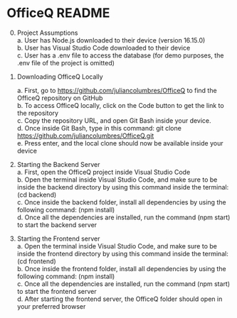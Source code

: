 # OfficeQ README

0. Project Assumptions <br> 
   a. User has Node.js downloaded to their device (version 16.15.0) <br>
   b. User has Visual Studio Code downloaded to their device <br>
   c. User has a .env file to access the database (for demo purposes, the .env file of the project is omitted) <br>

1. Downloading OfficeQ Locally

   a. First, go to https://github.com/juliancolumbres/OfficeQ to find the OfficeQ repository on GitHub <br>
   b. To access OfficeQ locally, click on the Code button to get the link to the repository <br>
   c. Copy the repository URL, and open Git Bash inside your device. <br>
   d. Once inside Git Bash, type in this command: git clone https://github.com/juliancolumbres/OfficeQ.git <br>
   e. Press enter, and the local clone should now be available inside your device
   
2. Starting the Backend Server<br>
   a. First, open the OfficeQ project inside Visual Studio Code <br>
   b. Open the terminal inside Visual Studio Code, and make sure to be inside the backend directory by using this command inside the terminal: (cd backend) <br>
   c. Once inside the backend folder, install all dependencies by using the following command: (npm install) <br>
   d. Once all the dependencies are installed, run the command (npm start) to start the backend server <br>

3. Starting the Frontend server<br>
   a. Open the terminal inside Visual Studio Code, and make sure to be inside the frontend directory by using this command inside the terminal: (cd frontend) <br>
   b. Once inside the frontend folder, install all dependencies by using the following command: (npm install) <br>
   c. Once all the dependencies are installed, run the command (npm start) to start the frontend server<br>
   d. After starting the frontend server, the OfficeQ folder should open in your preferred browser<br>

